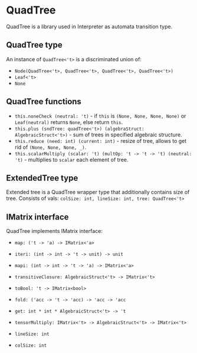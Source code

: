 # QuadTree

QuadTree is a library used in Interpreter as automata transition type.

## QuadTree type
An instance of `QuadTree<'t>` is a discriminated union of:
* `Node(QuadTree<'t>, QuadTree<'t>, QuadTree<'t>, QuadTree<'t>)`
* `Leaf<'t>`
* `None`

## QuadTree functions
* `this.noneCheck (neutral: 't)` -  if `this` is `(None, None, None, None)` or `Leaf(neutral)` returns `None`, else return `this`.
* `this.plus (sndTree: quadTree<'t>) (algebraStruct: AlgebraicStruct<'t>)` - sum of trees in specified algebraic structure.
* `this.reduce (need: int) (current: int)` - resize of tree, allows to get rid of `(None, None, None, _)`.
* `this.scalarMultiply (scalar: 't) (multOp: 't -> 't -> 't) (neutral: 't)` - multiplies to `scalar` each element of tree.

## ExtendedTree type
Extended tree is a QuadTree wrapper type that additionally contains size of tree. Consists of vals: `colSize: int, lineSize: int, tree: QuadTree<'t>`

## IMatrix interface 
QuadTree implements IMatrix interface: 
*  `map: ('t -> 'a) -> IMatrix<'a>`
* `iteri: (int -> int -> 't -> unit) -> unit`

* `mapi: (int -> int -> 't -> 'a) -> IMatrix<'a>`

* `transitiveClosure: AlgebraicStruct<'t> -> IMatrix<'t>`

* `toBool: 't -> IMatrix<bool>`

* `fold: ('acc -> 't -> 'acc) -> 'acc -> 'acc`

* `get: int * int * AlgebraicStruct<'t> -> 't`

* `tensorMultiply: IMatrix<'t> -> AlgebraicStruct<'t> -> IMatrix<'t>`

* `lineSize: int`

* `colSize: int`